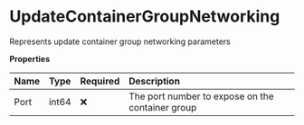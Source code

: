 # UpdateContainerGroupNetworking

Represents update container group networking parameters

**Properties**

| Name | Type  | Required | Description                                      |
| :--- | :---- | :------- | :----------------------------------------------- |
| Port | int64 | ❌       | The port number to expose on the container group |
